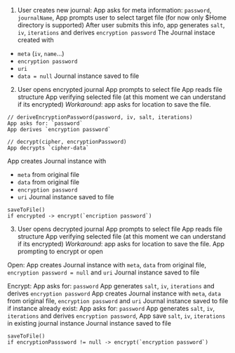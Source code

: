1. User creates new journal:
App asks for meta information: `password`, `journalName`,
App prompts user to select target file (for now only $Home directory is supported)
After user submits this info, app generates `salt`, `iv`, `iterations` and derives `encryption password`
The Journal instace created with 
- `meta` (`iv`, `name`...)
- `encryption password`
- `uri`
- `data = null`
Journal instance saved to file

2. User opens encrypted journal
App prompts to select file
App reads file structure
App verifying selected file (at this moment we can understand if its encrypted)
*Workaround*: app asks for location to save the file.
```
// deriveEncryptionPassword(password, iv, salt, iterations)
App asks for: `password`
App derives `encryption password`
```
```
// decrypt(cipher, encryptionPassword)
App decrypts `cipher-data`
```
App creates Journal instance with 
- `meta` from original file
- `data` from original file
- `encryption password`
- `uri`
Journal instance saved to file
```
saveToFile()
if encrypted -> encrypt(`encription password`)
```

3. User opens decrypted journal
App prompts to select file
App reads file structure
App verifying selected file (at this moment we can understand if its encrypted)
*Workaround*: app asks for location to save the file.
App prompting to encrypt or open

Open: 
App creates Journal instance with `meta`, `data` from original file, `encryption password = null` and `uri`
Journal instance saved to file

Encrypt: 
App asks for: `password`
App generates `salt`, `iv`, `iterations` and derives `encryption password`
App creates Journal instance with `meta`, `data` from original file, `encryption password` and `uri`
Journal instance saved to file
if instance already exist:
App asks for: `password`
App generates `salt`, `iv`, `iterations` and derives `encryption password`, 
App save `salt`, `iv`, `iterations` in existing journal instance
Journal instance saved to file
```
saveToFile()
if encryptionPasssword != null -> encrypt(`encryption password`)
```